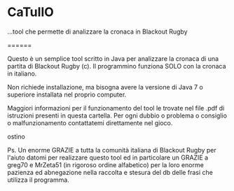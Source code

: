 CaTullO
=======

...tool che permette di analizzare la cronaca in Blackout Rugby

======

Questo è un semplice tool scritto in Java per analizzare la cronaca di una partita di Blackout Rugby (c).
Il programmino funziona SOLO con la cronaca in italiano.

Non richiede installazione, ma bisogna avere la versione di Java 7 o superiore installata nel proprio computer.

Maggiori informazioni per il funzionamento del tool le trovate nel file .pdf di istruzioni presenti in questa cartella.
Per ogni dubbio o problema o consiglio o malfunzionamento contattatemi direttamente nel gioco.


ostino

Ps. Un enorme GRAZIE a tutta la comunità italiana di Blackout Rugby per l'aiuto datomi per realizzare questo tool ed in particolare un GRAZIE a greg70 e MrZeta51 (in rigoroso ordine alfabetico) per la loro enorme pazienza ed abnegazione nella raccolta e stesura del db delle frasi che utilizza il programma.
